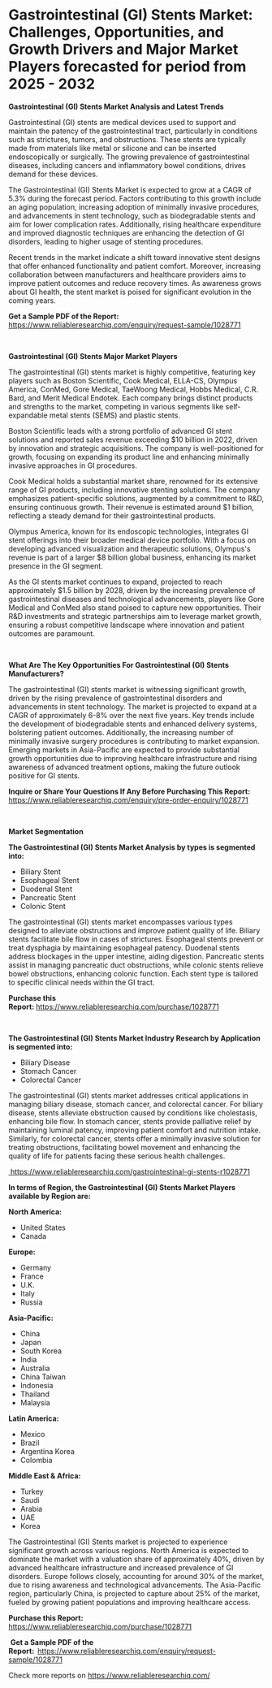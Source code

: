 <p><h1>Gastrointestinal (GI) Stents Market: Challenges, Opportunities, and Growth Drivers and Major Market Players forecasted for period from 2025 - 2032</h1></p><p><strong>Gastrointestinal (GI) Stents Market Analysis and Latest Trends</strong></p>
<p><p>Gastrointestinal (GI) stents are medical devices used to support and maintain the patency of the gastrointestinal tract, particularly in conditions such as strictures, tumors, and obstructions. These stents are typically made from materials like metal or silicone and can be inserted endoscopically or surgically. The growing prevalence of gastrointestinal diseases, including cancers and inflammatory bowel conditions, drives demand for these devices.</p><p>The Gastrointestinal (GI) Stents Market is expected to grow at a CAGR of 5.3% during the forecast period. Factors contributing to this growth include an aging population, increasing adoption of minimally invasive procedures, and advancements in stent technology, such as biodegradable stents and aim for lower complication rates. Additionally, rising healthcare expenditure and improved diagnostic techniques are enhancing the detection of GI disorders, leading to higher usage of stenting procedures.</p><p>Recent trends in the market indicate a shift toward innovative stent designs that offer enhanced functionality and patient comfort. Moreover, increasing collaboration between manufacturers and healthcare providers aims to improve patient outcomes and reduce recovery times. As awareness grows about GI health, the stent market is poised for significant evolution in the coming years.</p></p>
<p><strong>Get a Sample PDF of the Report:&nbsp;</strong> <a href="https://www.reliableresearchiq.com/enquiry/request-sample/1028771?utm_campaign=2238&utm_medium=2&utm_source=Github&utm_content=ia&utm_term=21032025&utm_id=gastrointestinal-gi-stents">https://www.reliableresearchiq.com/enquiry/request-sample/1028771</a></p>
<p>&nbsp;</p>
<p><strong>Gastrointestinal (GI) Stents Major Market Players</strong></p>
<p><p>The gastrointestinal (GI) stents market is highly competitive, featuring key players such as Boston Scientific, Cook Medical, ELLA-CS, Olympus America, ConMed, Gore Medical, TaeWoong Medical, Hobbs Medical, C.R. Bard, and Merit Medical Endotek. Each company brings distinct products and strengths to the market, competing in various segments like self-expandable metal stents (SEMS) and plastic stents.</p><p>Boston Scientific leads with a strong portfolio of advanced GI stent solutions and reported sales revenue exceeding $10 billion in 2022, driven by innovation and strategic acquisitions. The company is well-positioned for growth, focusing on expanding its product line and enhancing minimally invasive approaches in GI procedures.</p><p>Cook Medical holds a substantial market share, renowned for its extensive range of GI products, including innovative stenting solutions. The company emphasizes patient-specific solutions, augmented by a commitment to R&D, ensuring continuous growth. Their revenue is estimated around $1 billion, reflecting a steady demand for their gastrointestinal products.</p><p>Olympus America, known for its endoscopic technologies, integrates GI stent offerings into their broader medical device portfolio. With a focus on developing advanced visualization and therapeutic solutions, Olympus's revenue is part of a larger $8 billion global business, enhancing its market presence in the GI segment.</p><p>As the GI stents market continues to expand, projected to reach approximately $1.5 billion by 2028, driven by the increasing prevalence of gastrointestinal diseases and technological advancements, players like Gore Medical and ConMed also stand poised to capture new opportunities. Their R&D investments and strategic partnerships aim to leverage market growth, ensuring a robust competitive landscape where innovation and patient outcomes are paramount.</p></p>
<p>&nbsp;</p>
<p><strong>What Are The Key Opportunities For Gastrointestinal (GI) Stents Manufacturers?</strong></p>
<p><p>The gastrointestinal (GI) stents market is witnessing significant growth, driven by the rising prevalence of gastrointestinal disorders and advancements in stent technology. The market is projected to expand at a CAGR of approximately 6-8% over the next five years. Key trends include the development of biodegradable stents and enhanced delivery systems, bolstering patient outcomes. Additionally, the increasing number of minimally invasive surgery procedures is contributing to market expansion. Emerging markets in Asia-Pacific are expected to provide substantial growth opportunities due to improving healthcare infrastructure and rising awareness of advanced treatment options, making the future outlook positive for GI stents.</p></p>
<p><strong>Inquire or Share Your Questions If Any Before Purchasing This Report:</strong> <a href="https://www.reliableresearchiq.com/enquiry/pre-order-enquiry/1028771?utm_campaign=2238&utm_medium=2&utm_source=Github&utm_content=ia&utm_term=21032025&utm_id=gastrointestinal-gi-stents">https://www.reliableresearchiq.com/enquiry/pre-order-enquiry/1028771</a></p>
<p>&nbsp;</p>
<p><strong>Market Segmentation</strong></p>
<p><strong>The Gastrointestinal (GI) Stents Market Analysis by types is segmented into:</strong></p>
<p><ul><li>Biliary Stent</li><li>Esophageal Stent</li><li>Duodenal Stent</li><li>Pancreatic Stent</li><li>Colonic Stent</li></ul></p>
<p><p>The gastrointestinal (GI) stents market encompasses various types designed to alleviate obstructions and improve patient quality of life. Biliary stents facilitate bile flow in cases of strictures. Esophageal stents prevent or treat dysphagia by maintaining esophageal patency. Duodenal stents address blockages in the upper intestine, aiding digestion. Pancreatic stents assist in managing pancreatic duct obstructions, while colonic stents relieve bowel obstructions, enhancing colonic function. Each stent type is tailored to specific clinical needs within the GI tract.</p></p>
<p><strong>Purchase this Report:&nbsp;</strong><a href="https://www.reliableresearchiq.com/purchase/1028771?utm_campaign=2238&utm_medium=2&utm_source=Github&utm_content=ia&utm_term=21032025&utm_id=gastrointestinal-gi-stents">https://www.reliableresearchiq.com/purchase/1028771</a></p>
<p>&nbsp;</p>
<p><strong>The Gastrointestinal (GI) Stents Market Industry Research by Application is segmented into:</strong></p>
<p><ul><li>Biliary Disease</li><li>Stomach Cancer</li><li>Colorectal Cancer</li></ul></p>
<p><p>The gastrointestinal (GI) stents market addresses critical applications in managing biliary disease, stomach cancer, and colorectal cancer. For biliary disease, stents alleviate obstruction caused by conditions like cholestasis, enhancing bile flow. In stomach cancer, stents provide palliative relief by maintaining luminal patency, improving patient comfort and nutrition intake. Similarly, for colorectal cancer, stents offer a minimally invasive solution for treating obstructions, facilitating bowel movement and enhancing the quality of life for patients facing these serious health challenges.</p></p>
<p><a href="https://www.reliableresearchiq.com/gastrointestinal-gi-stents-r1028771?utm_campaign=2238&utm_medium=2&utm_source=Github&utm_content=ia&utm_term=21032025&utm_id=gastrointestinal-gi-stents">&nbsp;https://www.reliableresearchiq.com/gastrointestinal-gi-stents-r1028771</a></p>
<p><strong>In terms of Region, the Gastrointestinal (GI) Stents Market Players available by Region are:</strong></p>
<p>
    <p> <strong> North America: </strong>
        <ul>
            <li>United States</li>
            <li>Canada</li>
        </ul>
        </p> 
    <p> <strong> Europe: </strong>
        <ul>
            <li>Germany</li>
            <li>France</li>
            <li>U.K.</li>
            <li>Italy</li>
            <li>Russia</li>
        </ul>
        </p> 
    <p> <strong> Asia-Pacific: </strong>
        <ul>
            <li>China</li>
            <li>Japan</li>
            <li>South Korea</li>
            <li>India</li>
            <li>Australia</li>
            <li>China Taiwan</li>
            <li>Indonesia</li>
            <li>Thailand</li>
            <li>Malaysia</li>
        </ul>
        </p> 
    <p> <strong> Latin America: </strong>
        <ul>
            <li>Mexico</li>
            <li>Brazil</li>
            <li>Argentina Korea</li>
            <li>Colombia</li>
        </ul>
        </p> 
    <p> <strong> Middle East & Africa: </strong>
        <ul>
            <li>Turkey</li>
            <li>Saudi</li>
            <li>Arabia</li>
            <li>UAE</li>
            <li>Korea</li>
        </ul>
    </p>
    </p>
<p><p>The Gastrointestinal (GI) Stents market is projected to experience significant growth across various regions. North America is expected to dominate the market with a valuation share of approximately 40%, driven by advanced healthcare infrastructure and increased prevalence of GI disorders. Europe follows closely, accounting for around 30% of the market, due to rising awareness and technological advancements. The Asia-Pacific region, particularly China, is projected to capture about 25% of the market, fueled by growing patient populations and improving healthcare access.</p></p>
<p><strong>Purchase this Report: </strong><a href="https://www.reliableresearchiq.com/purchase/1028771?utm_campaign=2238&utm_medium=2&utm_source=Github&utm_content=ia&utm_term=21032025&utm_id=gastrointestinal-gi-stents">https://www.reliableresearchiq.com/purchase/1028771</a></p>
<p>&nbsp;<strong>Get a Sample PDF of the Report:&nbsp;&nbsp;</strong><a href="https://www.reliableresearchiq.com/enquiry/request-sample/1028771?utm_campaign=2238&utm_medium=2&utm_source=Github&utm_content=ia&utm_term=21032025&utm_id=gastrointestinal-gi-stents">https://www.reliableresearchiq.com/enquiry/request-sample/1028771</a></p>
<p><strong></strong></p>
<p>Check more reports on <a href="https://www.reliableresearchiq.com/?utm_campaign=2238&utm_medium=2&utm_source=Github&utm_content=ia&utm_term=21032025&utm_id=gastrointestinal-gi-stents">https://www.reliableresearchiq.com/</a></p>